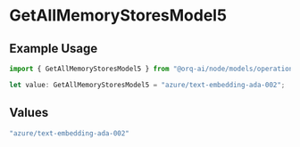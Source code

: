 # GetAllMemoryStoresModel5

## Example Usage

```typescript
import { GetAllMemoryStoresModel5 } from "@orq-ai/node/models/operations";

let value: GetAllMemoryStoresModel5 = "azure/text-embedding-ada-002";
```

## Values

```typescript
"azure/text-embedding-ada-002"
```
